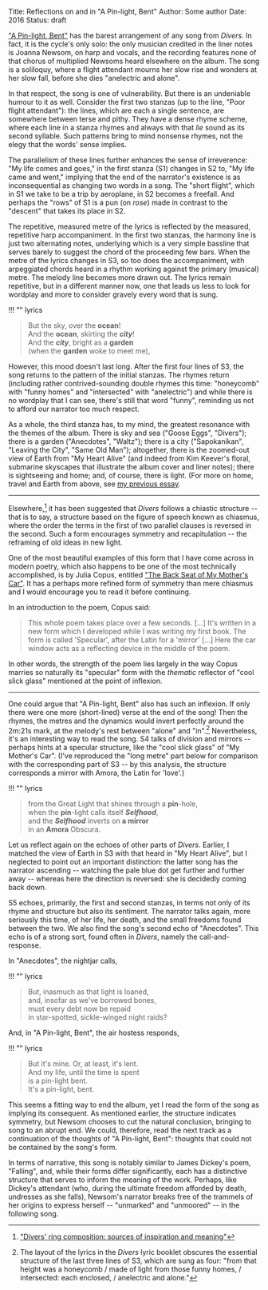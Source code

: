Title: Reflections on and in "A Pin-light, Bent"
Author: Some author
Date: 2016
Status: draft

["A Pin-light, Bent"][] has the barest arrangement of any song from *Divers*. In fact, it is the cycle's only solo: the only musician credited in the liner notes is Joanna Newsom, on harp and vocals, and the recording features none of that chorus of multiplied Newsoms heard elsewhere on the album. The song is a soliloquy, where a flight attendant mourns her slow rise and wonders at her slow fall, before she dies "anelectric and alone".

In that respect, the song is one of vulnerability. But there is an undeniable humour to it as well. Consider the first two stanzas (up to the line, "Poor flight attendant"): the lines, which are each a single sentence, are somewhere between terse and pithy. They have a dense rhyme scheme, where each line in a stanza rhymes and always with that *lie* sound as its second syllable. Such patterns bring to mind nonsense rhymes, not the elegy that the words' sense implies.

The parallelism of these lines further enhances the sense of irreverence: "My life comes and goes," in the first stanza (S1) changes in S2 to, "My life came and went," implying that the end of the narrator's existence is as inconsequential as changing two words in a song. The "short flight", which in S1 we take to be a trip by aeroplane, in S2 becomes a freefall. And perhaps the "rows" of S1 is a pun (on *rose*) made in contrast to the "descent" that takes its place in S2.

The repetitive, measured metre of the lyrics is reflected by the measured, repetitive harp accompaniment. In the first two stanzas, the harmony line is just two alternating notes, underlying which is a very simple bassline that serves barely to suggest the chord of the proceeding few bars. When the metre of the lyrics changes in S3, so too does the accompaniment, with arpeggiated chords heard in a rhythm working against the primary (musical) metre. The melody line becomes more drawn out. The lyrics remain repetitive, but in a different manner now, one that leads us less to look for wordplay and more to consider gravely every word that is sung.

!!! "" lyrics
> But the sky, over the **ocean**!  
> And the **ocean**, skirting the __*city*__!  
> And the __*city*__, bright as a **garden**  
> (when the **garden** woke to meet me),

However, this mood doesn't last long. After the first four lines of S3, the song returns to the pattern of the initial stanzas. The rhymes return (including rather contrived-sounding double rhymes this time: "honeycomb" with "funny homes" and "intersected" with "anelectric") and while there is no wordplay that I can see, there's still that word "funny", reminding us not to afford our narrator too much respect.

As a whole, the third stanza has, to my mind, the greatest resonance with the themes of the album. There is sky and sea ("Goose Eggs", "Divers"); there is a garden ("Anecdotes", "Waltz"); there is a city ("Sapokanikan", "Leaving the City", "Same Old Man"); altogether, there is the zoomed-out view of Earth from "My Heart Alive" (and indeed from Kim Keever's floral, submarine skyscapes that illustrate the album cover and liner notes); there is sightseeing and home; and, of course, there is light. (For more on home, travel and Earth from above, see [my previous essay]({filename}divers-travel.md).

***

Elsewhere,[^3] it has been suggested that *Divers* follows a chiastic structure -- that is to say, a structure based on the figure of speech known as chiasmus, where the order the terms in the first of two parallel clauses is reversed in the second. Such a form encourages symmetry and recapitulation -- the reframing of old ideas in new light.

One of the most beautiful examples of this form that I have come across in modern poetry, which also happens to be one of the most technically accomplished, is by Julia Copus, entitled ["The Back Seat of My Mother's Car"][]. It has a perhaps more refined form of symmetry than mere chiasmus and I would encourage you to read it before continuing.

In an introduction to the poem, Copus said:

> This whole poem takes place over a few seconds. [...]
> It's written in a new form which I developed while
> I was writing my first book. The form is called
> 'Specular', after the Latin for a 'mirror' [...]
> Here the car window acts as a reflecting device
> in the middle of the poem.

In other words, the strength of the poem lies largely in the way Copus marries so naturally its "specular" form with the *thematic* reflector of "cool slick glass" mentioned at the point of inflexion.

***

One could argue that "A Pin-light, Bent" also has such an inflexion. If only there were one more (short-lined) verse at the end of the song! Then the rhymes, the metres and the dynamics would invert perfectly around the 2m:21s mark, at the melody's rest between "alone" and "in".[^2] Nevertheless, it's an interesting way to read the song. S4 talks of division and mirrors -- perhaps hints at a specular structure, like the "cool slick glass" of "My Mother's Car". (I've reproduced the "long metre" part below for comparison with the corresponding part of S3 -- by this analysis, the structure corresponds a mirror with Amora, the Latin for 'love'.)

!!! "" lyrics
> from the Great Light that shines through a **pin**-hole,  
> when the **pin**-light calls itself __*Selfhood*__,  
> and the __*Selfhood*__ inverts on **a mirror**  
> in an **Amora** Obscura.

Let us reflect again on the echoes of other parts of *Divers*. Earlier, I matched the view of Earth in S3 with that heard in "My Heart Alive", but I neglected to point out an important distinction: the latter song has the narrator ascending -- watching the pale blue dot get further and further away -- whereas here the direction is reversed: she is decidedly coming back down.

S5 echoes, primarily, the first and second stanzas, in terms not only of its rhyme and structure but also its sentiment. The narrator talks again, more seriously this time, of her life, her death, and the small freedoms found between the two. We also find the song's second echo of "Anecdotes". This echo is of a strong sort, found often in *Divers*, namely the call-and-response.

In "Anecdotes", the nightjar calls,

!!! "" lyrics
> But, inasmuch as that light is loaned,  
> and, insofar as we've borrowed bones,  
> must every debt now be repaid  
> in star-spotted, sickle-winged night raids?

And, in "A Pin-light, Bent", the air hostess responds,

!!! "" lyrics
> But it's mine. Or, at least, it's lent.  
> And my life, until the time is spent  
> is a pin-light bent.  
> It's a pin-light, bent.

This seems a fitting way to end the album, yet I read the form of the song as implying its consequent. As mentioned earlier, the structure indicates symmetry, but Newsom chooses to cut the natural conclusion, bringing to song to an abrupt end. We could, therefore, read the next track as a continuation of the thoughts of "A Pin-light, Bent": thoughts that could not be contained by the song's form.

In terms of narrative, this song is notably similar to James Dickey's poem, "Falling", and, while their forms differ significantly, each has a distinctive structure that serves to inform the meaning of the work. Perhaps, like Dickey's attendant (who, during the ultimate freedom afforded by death, undresses as she falls), Newsom's narrator breaks free of the trammels of her origins to express herself -- "unmarked" and "unmoored" -- in the following song.

["A Pin-light, Bent"]: {filename}../pages/Divers/apinlightbent.md

[^2]: The layout of the lyrics in the *Divers* lyric booklet obscures the essential structure of the last three lines of S3, which are sung as four: "from that height was a honeycomb / made of light from those funny homes, / intersected: each enclosed, / anelectric and alone."

["The Back Seat of My Mother's Car"]: http://www.poetryarchive.org/poem/back-seat-my-mothers-car

[^3]: ["Divers' ring composition: sources of inspiration and meaning"](http://www.fromamouth.com/milkymoon/viewtopic.php?f=58&t=1391)
